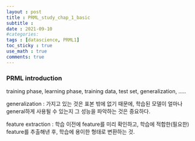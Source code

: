 ```yaml
---
layout : post
title : PRML_study_chap_1_basic
subtitle : 
date : 2021-09-10
#categories:
tags : [datascience, PRML1]
toc_sticky : true
use_math : true
comments: true
---
```




### PRML introduction

training phase, learning phase, training data, test set, generalization, .....

generalization : 가지고 있는 것은 표본 밖에 없기 때문에, 학습된 모델이 얼마나 general하게 사용될 수 있는지 그 성능을 파악하는 것은 중요하다. 

feature extraction : 학습 이전에 feature를 미리 확인하고, 학습에 적합한(필요한) feature를 추출해낸 후, 학습에 용이한 형태로 변환하는 것. 
